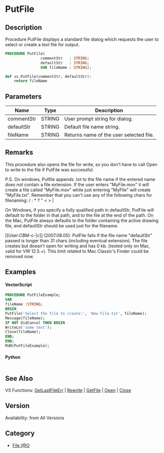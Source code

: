 # PutFile

## Description
Procedure PutFile displays a standard file dialog which requests the user to select or create a text file for output.

```pascal
PROCEDURE PutFile(
				commentStr   : STRING;
				defaultStr   : STRING;
				VAR fileName : STRING);
```

```python
def vs.PutFile(commentStr, defaultStr):
    return fileName
```

## Parameters
|Name|Type|Description|
|---|---|---|
|commentStr|STRING|User prompt string for dialog.|
|defaultStr|STRING|Default file name string.|
|fileName|STRING|Returns name of the user selected file.|

## Remarks
This procedure also opens the file for write, so you don't have to call Open to write to the file if PutFile was successful.

P.S. On windows, Putfile appends .txt to the file name if the entered name does not contain a file extension.  If the user enters "MyFile.mov" it will create a file called "MyFile.mov" while just entering "MyFile" will create "MyFile.txt".
Remember that you can't use any of the following chars for filenaming:  / : * ? " < > | 

On Windows, if you specify a fully qualified path in defaultStr, PutFile will default to the folder in that path, and to the file at the end of the path. On the Mac, PutFile always defaults to the folder containing the active drawing file, and defaultStr should be used just for the filename.

[[User:CBM-c-|_c_]] (2007.08.05): PutFile fails if the file name "defaultStr" passed is longer than 31 chars (including eventual extension). The file creates but doesn't open for writing and has 0 kb. (tested only on Mac, valid for VW 12.5.+). This limit related to Mac Classic's Finder could be removed now.

## Examples
#### VectorScript ####
```pascal
PROCEDURE PutFileExample;
VAR
fileName :STRING;
BEGIN
PutFile('Select the file to create:', 'New File.txt', fileName);
Message(fileName);
IF NOT DidCancel THEN BEGIN
WriteLn('some text');
Close(fileName);
END;
END;
RUN(PutFileExample);
```
#### Python ####
```python

```

## See Also
VS Functions:
[GetLastFileErr](GetLastFileErr.md) 
| [Rewrite](Rewrite.md) 
| [GetFile](GetFile.md) 
| [Open](Open.md) 
| [Close](Close.md)

## Version
Availability: from All Versions

## Category
* [File I@O](../Categories/File%20IO.md)
